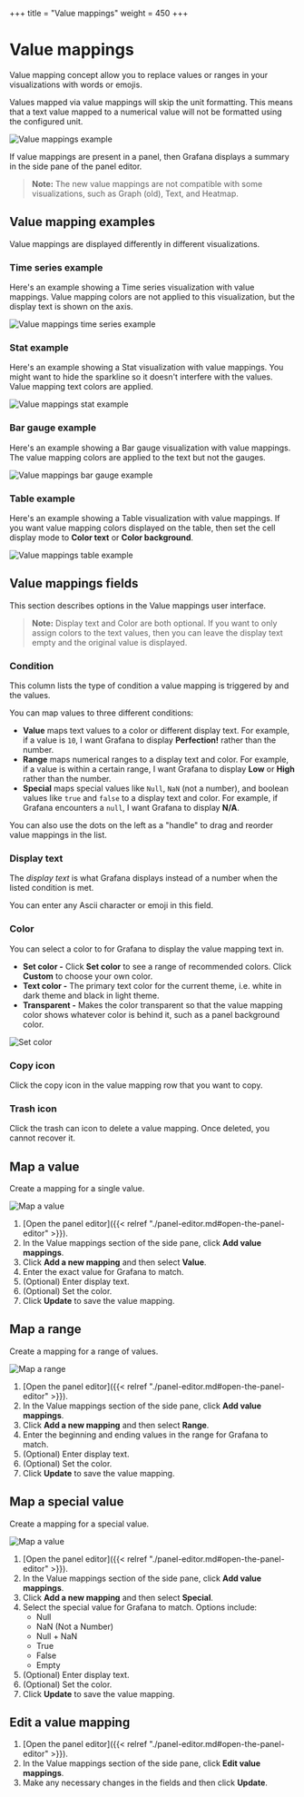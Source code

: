 +++
title = "Value mappings"
weight = 450
+++

# Value mappings

Value mapping concept allow you to replace values or ranges in your visualizations with words or emojis.

Values mapped via value mappings will skip the unit formatting. This means that a text value mapped to a numerical value will not be formatted using the configured unit.

![Value mappings example](/static/img/docs/value-mappings/value-mappings-example-8-0.png)

If value mappings are present in a panel, then Grafana displays a summary in the side pane of the panel editor.

> **Note:** The new value mappings are not compatible with some visualizations, such as Graph (old), Text, and Heatmap.

## Value mapping examples

Value mappings are displayed differently in different visualizations.

### Time series example

Here's an example showing a Time series visualization with value mappings. Value mapping colors are not applied to this visualization, but the display text is shown on the axis.

![Value mappings time series example](/static/img/docs/value-mappings/value-mappings-summary-example-8-0.png)

### Stat example

Here's an example showing a Stat visualization with value mappings. You might want to hide the sparkline so it doesn't interfere with the values. Value mapping text colors are applied.

![Value mappings stat example](/static/img/docs/value-mappings/value-mappings-stat-example-8-0.png)

### Bar gauge example

Here's an example showing a Bar gauge visualization with value mappings. The value mapping colors are applied to the text but not the gauges.

![Value mappings bar gauge example](/static/img/docs/value-mappings/value-mappings-bar-gauge-example-8-0.png)

### Table example

Here's an example showing a Table visualization with value mappings. If you want value mapping colors displayed on the table, then set the cell display mode to **Color text** or **Color background**.

![Value mappings table example](/static/img/docs/value-mappings/value-mappings-table-example-8-0.png)

## Value mappings fields

This section describes options in the Value mappings user interface.

> **Note:** Display text and Color are both optional. If you want to only assign colors to the text values, then you can leave the display text empty and the original value is displayed.

### Condition

This column lists the type of condition a value mapping is triggered by and the values.

You can map values to three different conditions:

- **Value** maps text values to a color or different display text. For example, if a value is `10`, I want Grafana to display **Perfection!** rather than the number.
- **Range** maps numerical ranges to a display text and color. For example, if a value is within a certain range, I want Grafana to display **Low** or **High** rather than the number.
- **Special** maps special values like `Null`, `NaN` (not a number), and boolean values like `true` and `false` to a display text and color. For example, if Grafana encounters a `null`, I want Grafana to display **N/A**.

You can also use the dots on the left as a "handle" to drag and reorder value mappings in the list.

### Display text

The _display text_ is what Grafana displays instead of a number when the listed condition is met.

You can enter any Ascii character or emoji in this field.

### Color

You can select a color to for Grafana to display the value mapping text in.

- **Set color -** Click **Set color** to see a range of recommended colors. Click **Custom** to choose your own color.
- **Text color -** The primary text color for the current theme, i.e. white in dark theme and black in light theme.
- **Transparent -** Makes the color transparent so that the value mapping color shows whatever color is behind it, such as a panel background color.

![Set color](/static/img/docs/value-mappings/set-color-8-0.png)

### Copy icon

Click the copy icon in the value mapping row that you want to copy.

### Trash icon

Click the trash can icon to delete a value mapping. Once deleted, you cannot recover it.

## Map a value

Create a mapping for a single value.

![Map a value](/static/img/docs/value-mappings/map-value-8-0.png)

1. [Open the panel editor]({{< relref "./panel-editor.md#open-the-panel-editor" >}}).
1. In the Value mappings section of the side pane, click **Add value mappings**.
1. Click **Add a new mapping** and then select **Value**.
1. Enter the exact value for Grafana to match.
1. (Optional) Enter display text.
1. (Optional) Set the color.
1. Click **Update** to save the value mapping.

## Map a range

Create a mapping for a range of values.

![Map a range](/static/img/docs/value-mappings/map-range-8-0.png)

1. [Open the panel editor]({{< relref "./panel-editor.md#open-the-panel-editor" >}}).
1. In the Value mappings section of the side pane, click **Add value mappings**.
1. Click **Add a new mapping** and then select **Range**.
1. Enter the beginning and ending values in the range for Grafana to match.
1. (Optional) Enter display text.
1. (Optional) Set the color.
1. Click **Update** to save the value mapping.

## Map a special value

Create a mapping for a special value.

![Map a value](/static/img/docs/value-mappings/map-special-value-8-0.png)

1. [Open the panel editor]({{< relref "./panel-editor.md#open-the-panel-editor" >}}).
1. In the Value mappings section of the side pane, click **Add value mappings**.
1. Click **Add a new mapping** and then select **Special**.
1. Select the special value for Grafana to match. Options include:
   - Null
   - NaN (Not a Number)
   - Null + NaN
   - True
   - False
   - Empty
1. (Optional) Enter display text.
1. (Optional) Set the color.
1. Click **Update** to save the value mapping.

## Edit a value mapping

1. [Open the panel editor]({{< relref "./panel-editor.md#open-the-panel-editor" >}}).
1. In the Value mappings section of the side pane, click **Edit value mappings**.
1. Make any necessary changes in the fields and then click **Update**.
